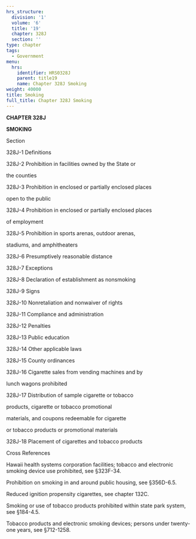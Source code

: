 ```yaml
---
hrs_structure:
  division: '1'
  volume: '6'
  title: '19'
  chapter: 328J
  section: ''
type: chapter
tags:
  - Government
menu:
  hrs:
    identifier: HRS0328J
    parent: title19
    name: Chapter 328J Smoking
weight: 40000
title: Smoking
full_title: Chapter 328J Smoking
---
```

**CHAPTER 328J**

**SMOKING**

Section

328J-1 Definitions

328J-2 Prohibition in facilities owned by the State or

the counties

328J-3 Prohibition in enclosed or partially enclosed places

open to the public

328J-4 Prohibition in enclosed or partially enclosed places

of employment

328J-5 Prohibition in sports arenas, outdoor arenas,

stadiums, and amphitheaters

328J-6 Presumptively reasonable distance

328J-7 Exceptions

328J-8 Declaration of establishment as nonsmoking

328J-9 Signs

328J-10 Nonretaliation and nonwaiver of rights

328J-11 Compliance and administration

328J-12 Penalties

328J-13 Public education

328J-14 Other applicable laws

328J-15 County ordinances

328J-16 Cigarette sales from vending machines and by

lunch wagons prohibited

328J-17 Distribution of sample cigarette or tobacco

products, cigarette or tobacco promotional

materials, and coupons redeemable for cigarette

or tobacco products or promotional materials

328J-18 Placement of cigarettes and tobacco products

Cross References

Hawaii health systems corporation facilities; tobacco and electronic smoking device use prohibited, see §323F-34.

Prohibition on smoking in and around public housing, see §356D-6.5.

Reduced ignition propensity cigarettes, see chapter 132C.

Smoking or use of tobacco products prohibited within state park system, see §184-4.5.

Tobacco products and electronic smoking devices; persons under twenty-one years, see §712-1258.